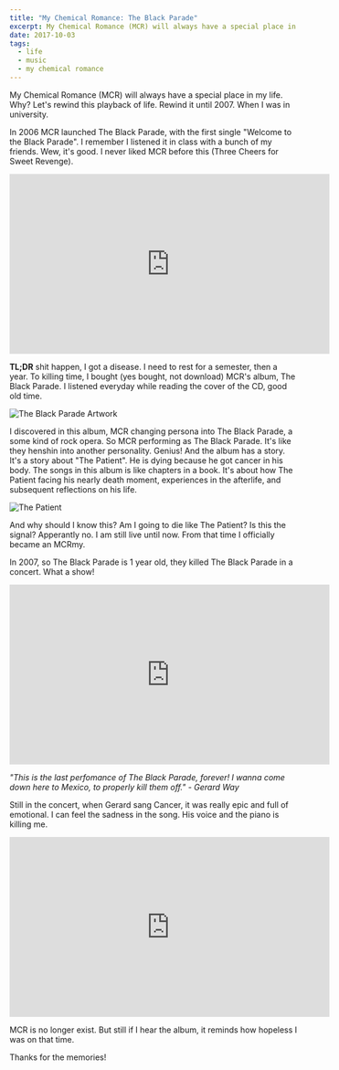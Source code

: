 ```yaml
---
title: "My Chemical Romance: The Black Parade"
excerpt: My Chemical Romance (MCR) will always have a special place in my life. Why? Let's rewind this playback of life. Rewind it until 2007. When I was in university.
date: 2017-10-03
tags:
  - life
  - music
  - my chemical romance
---
```

My Chemical Romance (MCR) will always have a special place in my life. Why? Let's rewind this playback of life. Rewind it until 2007. When I was in university.

In 2006 MCR launched The Black Parade, with the first single "Welcome to the Black Parade". I remember I listened it in class with a bunch of my friends. Wew, it's good. I never liked MCR before this (Three Cheers for Sweet Revenge).

<iframe width="560" height="315" src="https://www.youtube-nocookie.com/embed/RRKJiM9Njr8" frameborder="0" allow="accelerometer; autoplay; encrypted-media; gyroscope; picture-in-picture" allowfullscreen></iframe>

**TL;DR** shit happen, I got a disease. I need to rest for a semester, then a year. To killing time, I bought (yes bought, not download) MCR's album, The Black Parade. I listened everyday while reading the cover of the CD, good old time.

![The Black Parade Artwork](https://tony.sanjaya.info/wp-content/uploads/2017/10/mcr-parade17x41_jamesjean.jpg)

I discovered in this album, MCR changing persona into The Black Parade, a some kind of rock opera. So MCR performing as The Black Parade. It's like they henshin into another personality. Genius! And the album has a story. It's a story about "The Patient". He is dying because he got cancer in his body. The songs in this album is like chapters in a book. It's about how The Patient facing his nearly death moment, experiences in the afterlife, and subsequent reflections on his life.

![The Patient](https://tony.sanjaya.info/wp-content/uploads/2017/10/PATIENT-3-sepia.jpg)

And why should I know this? Am I going to die like The Patient? Is this the signal? Apperantly no. I am still live until now. From that time I officially became an MCRmy.

In 2007, so The Black Parade is 1 year old, they  killed The Black Parade in a concert. What a show!

<iframe width="560" height="315" src="https://www.youtube-nocookie.com/embed/wQFBSHXIvag" frameborder="0" allow="accelerometer; autoplay; encrypted-media; gyroscope; picture-in-picture" allowfullscreen></iframe>

*"This is the last perfomance of The Black Parade, forever! I wanna come down here to Mexico, to properly kill them off." - Gerard Way*

Still in the concert, when Gerard sang Cancer, it was really epic and full of emotional. I can feel the sadness in the song. His voice and the piano is killing me.

<iframe width="560" height="315" src="https://www.youtube-nocookie.com/embed/X9Mv_QPqwh0" frameborder="0" allow="accelerometer; autoplay; encrypted-media; gyroscope; picture-in-picture" allowfullscreen></iframe>

MCR is no longer exist. But still if I hear the album, it reminds how hopeless I was on that time.

Thanks for the memories!

